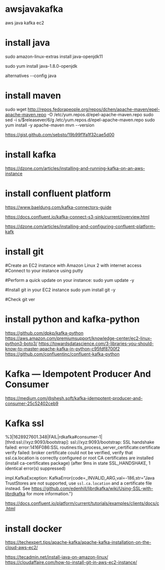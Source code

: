 # awsjavakafka
aws java kafka ec2


# install java
sudo amazon-linux-extras install java-openjdk11

sudo yum install java-1.8.0-openjdk

alternatives --config java

# install maven

sudo wget http://repos.fedorapeople.org/repos/dchen/apache-maven/epel-apache-maven.repo -O /etc/yum.repos.d/epel-apache-maven.repo
sudo sed -i s/\$releasever/6/g /etc/yum.repos.d/epel-apache-maven.repo
sudo yum install -y apache-maven
mvn --version

https://gist.github.com/sebsto/19b99f1fa1f32cae5d00

# install kafka

https://dzone.com/articles/installing-and-running-kafka-on-an-aws-instance

# install confluent platform
https://www.baeldung.com/kafka-connectors-guide

https://docs.confluent.io/kafka-connect-s3-sink/current/overview.html

https://dzone.com/articles/installing-and-configuring-confluent-platform-kafk

# install git

#Create an EC2 instance with Amazon Linux 2 with internet access
#Connect to your instance using putty

#Perform a quick update on your instance:
sudo yum update -y

#Install git in your EC2 instance
sudo yum install git -y

#Check git ver

# install python and kafka-python
https://github.com/dpkp/kafka-python
https://aws.amazon.com/premiumsupport/knowledge-center/ec2-linux-python3-boto3/
https://towardsdatascience.com/3-libraries-you-should-know-to-master-apache-kafka-in-python-c95fdf8700f2
https://github.com/confluentinc/confluent-kafka-python

# Kafka — Idempotent Producer And Consumer
https://medium.com/@shesh.soft/kafka-idempotent-producer-and-consumer-25c52402ceb9

# Kafka  ssl
%3|1628927601.348|FAIL|rdkafka#consumer-1| [thrd:ssl://xyz:9093/bootstrap]: ssl://xyz:9093/bootstrap: SSL handshake failed: error:1416F086:SSL routines:tls_process_server_certificate:certificate verify failed: broker certificate could not be verified, verify that ssl.ca.location is correctly configured or root CA certificates are installed (install ca-certificates package) (after 9ms in state SSL_HANDSHAKE, 1 identical error(s) suppressed)

impl.KafkaException: KafkaError{code=_INVALID_ARG,val=-186,str="Java TrustStores are not supported, use `ssl.ca.location` and a certificate file instead. See https://github.com/edenhill/librdkafka/wiki/Using-SSL-with-librdkafka for more information."}

https://docs.confluent.io/platform/current/tutorials/examples/clients/docs/c.html

# install docker

https://techexpert.tips/apache-kafka/apache-kafka-installation-on-the-cloud-aws-ec2/



https://tecadmin.net/install-java-on-amazon-linux/
https://cloudaffaire.com/how-to-install-git-in-aws-ec2-instance/
